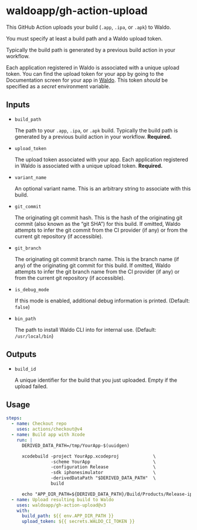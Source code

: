 # waldoapp/gh-action-upload

This GitHub Action uploads your build (`.app`, `.ipa`, or `.apk`) to Waldo.

You must specify at least a build path and a Waldo upload token.

Typically the build path is generated by a previous build action in your
workflow.

Each application registered in Waldo is associated with a unique upload token.
You can find the upload token for your app by going to the Documentation screen
for your app in [Waldo](https://app.waldo.io/). This token _should_ be
specified as a _secret_ environment variable.

## Inputs

- `build_path`

  The path to your `.app`, `.ipa`, or `.apk` build. Typically the build path is
  generated by a previous build action in your workflow. **Required.**

- `upload_token`

  The upload token associated with your app. Each application registered in
  Waldo is associated with a unique upload token. **Required.**

- `variant_name`

  An optional variant name. This is an arbitrary string to associate with this
  build.

- `git_commit`

  The originating git commit hash. This is the hash of the originating git
  commit (also known as the “git SHA”) for this build. If omitted, Waldo
  attempts to infer the git commit from the CI provider (if any) or from the
  current git repository (if accessible).

- `git_branch`

  The originating git commit branch name. This is the branch name (if any) of
  the originating git commit for this build. If omitted, Waldo attempts to
  infer the git branch name from the CI provider (if any) or from the current
  git repository (if accessible).

- `is_debug_mode`

  If this mode is enabled, additional debug information is printed. (Default:
  `false`)

- `bin_path`

  The path to install Waldo CLI into for internal use. (Default:
  `/usr/local/bin`)

## Outputs

- `build_id`

  A unique identifier for the build that you just uploaded. Empty if the upload
  failed.

## Usage

```yaml
steps:
  - name: Checkout repo
    uses: actions/checkout@v4
  - name: Build app with Xcode
    run: |
      DERIVED_DATA_PATH=/tmp/YourApp-$(uuidgen)

      xcodebuild -project YourApp.xcodeproj             \
                 -scheme YourApp                        \
                 -configuration Release                 \
                 -sdk iphonesimulator                   \
                 -derivedDataPath "$DERIVED_DATA_PATH"  \
                 build

      echo "APP_DIR_PATH=${DERIVED_DATA_PATH}/Build/Products/Release-iphonesimulator/YourApp.app" >> "$GITHUB_ENV"
  - name: Upload resulting build to Waldo
    uses: waldoapp/gh-action-upload@v3
    with:
      build_path: ${{ env.APP_DIR_PATH }}
      upload_token: ${{ secrets.WALDO_CI_TOKEN }}
```

